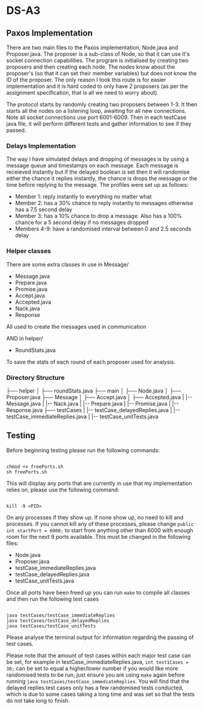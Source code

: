 # DS-A3

## Paxos Implementation
There are two main files to the Paxos implementation, Node.java and Proposer.java. The proposer is a sub-class of Node, so that it can use it's socket connection capabilities. The program is initialised by creating two proposers and then creating each node. The nodes know about the proposer's (so that it can set their member variables) but does not know the ID of the proposer. The only reason I took this route is for easier implementation and it is hard coded to only have 2 proposers (as per the assignment specification, that is all we need to worry about). 

The protocol starts by randomly creating two proposers between 1-3. It then starts all the nodes on a listening loop, awaiting for all new connections. Note all socket connections use port 6001-6009. Then in each testCase java file, it will perform different tests and gather information to see if they passed.

### Delays Implementation

The way I have simulated delays and dropping of messages is by using a message queue and timestamps on each message. Each message is receieved instantly but if the delayed boolean is set then it will randomise either the chance it replies instantly, the chance is drops the message or the time before replying to the message. The profiles were set up as follows:

- Member 1: reply instantly to everything no matter what
- Member 2: has a 30% chance to reply instantly to messages otherwise has a 7.5 second delay
- Member 3: has a 10% chance to drop a message. Also has a 100% chance for a 5 second delay if no messages dropped
- Members 4-9: have a randomised interval between 0 and 2.5 seconds delay

### Helper classes

There are some extra classes in use in Message/

- Message.java
- Prepare.java
- Promise.java
- Accept.java
- Accepted.java
- Nack.java
- Response

All used to create the messages used in communication

AND in helper/

- RoundStats.java

To save the stats of each round of each proposer used for analysis.

### Directory Structure

├── helper
│   ├── roundStats.java
├── main
│   ├── Node.java
│   ├── Proposer.java
├── Message
│   ├── Accept.java
│   ├── Accepted.java
|   |-- Message.java
|   |-- Nack.java
|   |-- Prepare.java
|   |-- Promise.java
|   |-- Response.java
├── testCases
|   |-- testCase_delayedReplies.java
|   |-- testCase_immediateReplies.java
|   |-- testCase_unitTests.java

## Testing

Before beginning testing please run the following commands:

```

chmod +x freePorts.sh
sh freePorts.sh

```

This will display any ports that are currently in use that my implementation relies on, please use the following command:

```

kill -9 <PID>

```

On any processes if they show up. If none show up, no need to kill and processes. If you cannot kill any of these processes, please change `public int startPort = 6000;` to start from anything other than 6000 with enough room for the next 9 ports available. This must be changed in the following files:

- Node.java
- Proposer.java
- testCase_immediateReplies.java
- testCase_delayedReplies.java
- testCase_unitTests.java

Once all ports have been freed up you can run `make` to compile all classes and then run the following test cases

```

java testCases/testCase_immediateReplies
java testCases/testCase_delayedReplies
java testCases/testCase_unitTests

```
Please analyse the terminal output for information regarding the passing of test cases.

Please note that the amount of test cases within each major test case can be set, for example in testCase_immediateReplies.java, `int test1Cases = 30;` can be set to equal a higher/lower number if you would like more randomised tests to be run, just ensure you are using `make` again before running `java testCases/testCase_immediateReplies`. You will find that the delayed replies test cases only has a few randomised tests conducted, which is due to some cases taking a long time and was set so that the tests do not take long to finish. 